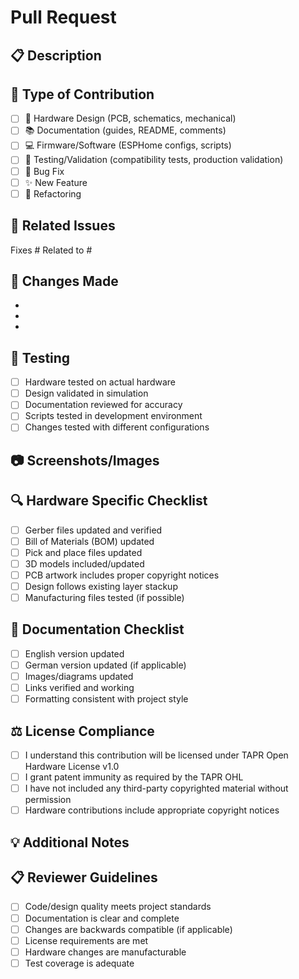 # Pull Request

## 📋 Description
<!-- Provide a clear and concise description of what this PR does -->

## 🎯 Type of Contribution
<!-- Check all that apply -->
- [ ] 🔧 Hardware Design (PCB, schematics, mechanical)
- [ ] 📚 Documentation (guides, README, comments)
- [ ] 💻 Firmware/Software (ESPHome configs, scripts)
- [ ] 🧪 Testing/Validation (compatibility tests, production validation)
- [ ] 🐛 Bug Fix
- [ ] ✨ New Feature
- [ ] 🔄 Refactoring

## 🔗 Related Issues
<!-- Link any related issues using #issue_number -->
Fixes #
Related to #

## 📝 Changes Made
<!-- List the specific changes made in this PR -->
- 
- 
- 

## 🧪 Testing
<!-- Describe how you tested your changes -->
- [ ] Hardware tested on actual hardware
- [ ] Design validated in simulation
- [ ] Documentation reviewed for accuracy
- [ ] Scripts tested in development environment
- [ ] Changes tested with different configurations

## 📷 Screenshots/Images
<!-- If applicable, add screenshots, PCB renders, or photos -->

## 🔍 Hardware Specific Checklist
<!-- For hardware contributions, check all that apply -->
- [ ] Gerber files updated and verified
- [ ] Bill of Materials (BOM) updated
- [ ] Pick and place files updated
- [ ] 3D models included/updated
- [ ] PCB artwork includes proper copyright notices
- [ ] Design follows existing layer stackup
- [ ] Manufacturing files tested (if possible)

## 📄 Documentation Checklist
<!-- For documentation contributions -->
- [ ] English version updated
- [ ] German version updated (if applicable)
- [ ] Images/diagrams updated
- [ ] Links verified and working
- [ ] Formatting consistent with project style

## ⚖️ License Compliance
<!-- Required for all contributions -->
- [ ] I understand this contribution will be licensed under TAPR Open Hardware License v1.0
- [ ] I grant patent immunity as required by the TAPR OHL
- [ ] I have not included any third-party copyrighted material without permission
- [ ] Hardware contributions include appropriate copyright notices

## 💡 Additional Notes
<!-- Any additional information that would be helpful for reviewers -->

## 📋 Reviewer Guidelines
<!-- For maintainers reviewing this PR -->
- [ ] Code/design quality meets project standards
- [ ] Documentation is clear and complete
- [ ] Changes are backwards compatible (if applicable)
- [ ] License requirements are met
- [ ] Hardware changes are manufacturable
- [ ] Test coverage is adequate
